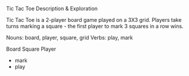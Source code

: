 Tic Tac Toe Description & Exploration

Tic Tac Toe is a 2-player board game played on a 3X3 grid.
Players take turns marking a square - the first player to mark 3 squares in a row wins.

Nouns: board, player, square, grid
Verbs: play, mark

Board
Square
Player
- mark
- play
